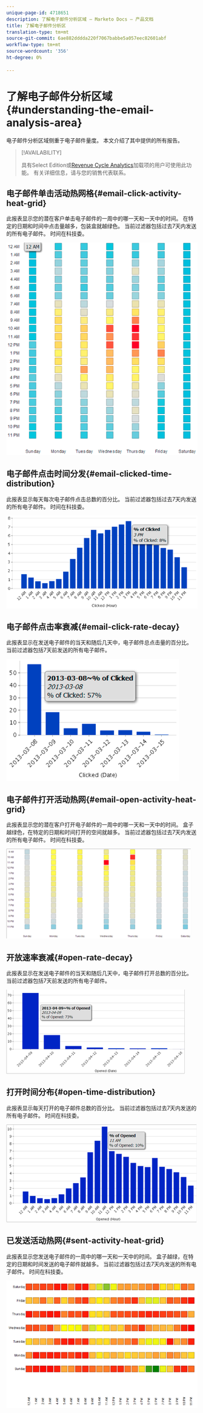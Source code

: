 ```yaml
---
unique-page-id: 4718651
description: 了解电子邮件分析区域 — Marketo Docs — 产品文档
title: 了解电子邮件分析区
translation-type: tm+mt
source-git-commit: 6ae882dddda220f7067babbe5a057eec82601abf
workflow-type: tm+mt
source-wordcount: '356'
ht-degree: 0%

---
```



# 了解电子邮件分析区域{#understanding-the-email-analysis-area}

电子邮件分析区域侧重于电子邮件量度。 本文介绍了其中提供的所有报告。

>[!AVAILABILITY]
>
>
>具有Select Edition或[Revenue Cycle Analytics](https://www.marketo.com/global-enterprise/marketo-revenue-cycle-analytics/)加载项的用户可使用此功能。 有关详细信息，请与您的销售代表联系。

## 电子邮件单击活动热网格{#email-click-activity-heat-grid}

此报表显示您的潜在客户单击电子邮件的一周中的哪一天和一天中的时间。 在特定的日期和时间中点击量越多，包装盒就越绿色。 当前过滤器包括过去7天内发送的所有电子邮件。 时间在科技委。

![](assets/image2015-5-6-17-3a17-3a34.png)

## 电子邮件点击时间分发{#email-clicked-time-distribution}

此报表显示每天每次电子邮件点击总数的百分比。 当前过滤器包括过去7天内发送的所有电子邮件。 时间在科技委。

![](assets/image2015-5-6-17-3a20-3a55.png)

## 电子邮件点击率衰减{#email-click-rate-decay}

此报表显示在发送电子邮件的当天和随后几天中，电子邮件总点击量的百分比。 当前过滤器包括7天前发送的所有电子邮件。

![](assets/image2015-5-6-17-3a26-3a50.png)

## 电子邮件打开活动热网{#email-open-activity-heat-grid}

此报表显示您的潜在客户打开电子邮件的一周中的哪一天和一天中的时间。 盒子越绿色，在特定的日期和时间打开的空间就越多。 当前过滤器包括过去7天内发送的所有电子邮件。 时间在科技委。

![](assets/image2015-5-6-17-3a30-3a35.png)

## 开放速率衰减{#open-rate-decay}

此报表显示在发送电子邮件的当天和随后几天中，电子邮件打开总数的百分比。 当前过滤器包括7天前发送的所有电子邮件。

![](assets/image2015-5-6-17-3a37-3a25.png)

## 打开时间分布{#open-time-distribution}

此报表显示每天打开的电子邮件总数的百分比。 当前过滤器包括过去7天内发送的所有电子邮件。 时间在科技委。

![](assets/image2015-5-6-17-3a39-3a15.png)

## 已发送活动热网{#sent-activity-heat-grid}

此报表显示您发送电子邮件的一周中的哪一天和一天中的时间。 盒子越绿，在特定的日期和时间发送的电子邮件就越多。 当前过滤器包括过去7天内发送的所有电子邮件。 时间在科技委。

![](assets/seven.png)

